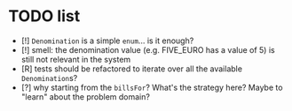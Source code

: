 # TODO list

* [!] `Denomination` is a simple `enum`... is it enough?
* [!] smell: the denomination value (e.g. FIVE_EURO has a value of 5) is still not relevant in the system
* [R] tests should be refactored to iterate over all the available `Denomination`s?
* [?] why starting from the `billsFor`? What's the strategy here? Maybe to "learn" about the problem domain?